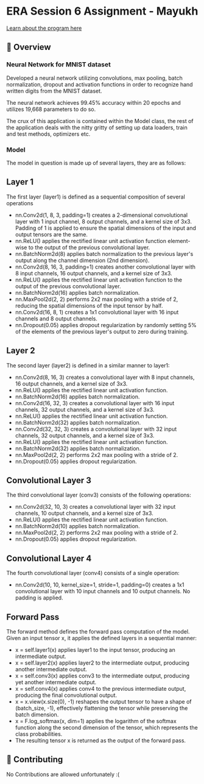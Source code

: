 
<!-- markdownlint-disable MD030 -->

# ERA Session 6 Assignment - Mayukh

<a href="https://theschoolof.ai/#programs">Learn about the program here</a>

## 📝 Overview

### Neural Network for MNIST dataset

Developed a neural network utilizing convolutions, max pooling, batch normalization, dropout and activation functions in order to recognize hand written digits from the MNIST dataset.

The neural network achieves 99.45% accuracy within 20 epochs and utilizes 19,668 parameters to do so.

The crux of this application is contained within the Model class, the rest of the application deals with the nitty gritty of setting up data loaders, train and test methods, optimizers etc.

### Model 

The model in question is made up of several layers, they are as follows:

## Layer 1

The first layer (layer1) is defined as a sequential composition of several operations

- nn.Conv2d(1, 8, 3, padding=1) creates a 2-dimensional convolutional layer with 1 input channel, 8 output channels, and a kernel size of 3x3. Padding of 1 is applied to ensure the spatial dimensions of the input and output tensors are the same.
- nn.ReLU() applies the rectified linear unit activation function element-wise to the output of the previous convolutional layer.
- nn.BatchNorm2d(8) applies batch normalization to the previous layer's output along the channel dimension (2nd dimension).
- nn.Conv2d(8, 16, 3, padding=1) creates another convolutional layer with 8 input channels, 16 output channels, and a kernel size of 3x3.
- nn.ReLU() applies the rectified linear unit activation function to the output of the previous convolutional layer.
- nn.BatchNorm2d(16) applies batch normalization.
- nn.MaxPool2d(2, 2) performs 2x2 max pooling with a stride of 2, reducing the spatial dimensions of the input tensor by half.
- nn.Conv2d(16, 8, 1) creates a 1x1 convolutional layer with 16 input channels and 8 output channels.
- nn.Dropout(0.05) applies dropout regularization by randomly setting 5% of the elements of the previous layer's output to zero during training.

## Layer 2

The second layer (layer2) is defined in a similar manner to layer1:

- nn.Conv2d(8, 16, 3) creates a convolutional layer with 8 input channels, 16 output channels, and a kernel size of 3x3.
- nn.ReLU() applies the rectified linear unit activation function.
- nn.BatchNorm2d(16) applies batch normalization.
- nn.Conv2d(16, 32, 3) creates a convolutional layer with 16 input channels, 32 output channels, and a kernel size of 3x3.
- nn.ReLU() applies the rectified linear unit activation function.
- nn.BatchNorm2d(32) applies batch normalization.
- nn.Conv2d(32, 32, 3) creates a convolutional layer with 32 input channels, 32 output channels, and a kernel size of 3x3.
- nn.ReLU() applies the rectified linear unit activation function.
- nn.BatchNorm2d(32) applies batch normalization.
- nn.MaxPool2d(2, 2) performs 2x2 max pooling with a stride of 2.
- nn.Dropout(0.05) applies dropout regularization.

## Convolutional Layer 3

The third convolutional layer (conv3) consists of the following operations:

- nn.Conv2d(32, 10, 3) creates a convolutional layer with 32 input channels, 10 output channels, and a kernel size of 3x3.
- nn.ReLU() applies the rectified linear unit activation function.
- nn.BatchNorm2d(10) applies batch normalization.
- nn.MaxPool2d(2, 2) performs 2x2 max pooling with a stride of 2.
- nn.Dropout(0.05) applies dropout regularization.

## Convolutional Layer 4

The fourth convolutional layer (conv4) consists of a single operation:

- nn.Conv2d(10, 10, kernel_size=1, stride=1, padding=0) creates a 1x1 convolutional layer with 10 input channels and 10 output channels. No padding is applied.

## Forward Pass

The forward method defines the forward pass computation of the model. Given an input tensor x, it applies the defined layers in a sequential manner:

- x = self.layer1(x) applies layer1 to the input tensor, producing an intermediate output.
- x = self.layer2(x) applies layer2 to the intermediate output, producing another intermediate output.
- x = self.conv3(x) applies conv3 to the intermediate output, producing yet another intermediate output.
- x = self.conv4(x) applies conv4 to the previous intermediate output, producing the final convolutional output.
- x = x.view(x.size(0), -1) reshapes the output tensor to have a shape of (batch_size, -1), effectively flattening the tensor while preserving the batch dimension.
- x = F.log_softmax(x, dim=1) applies the logarithm of the softmax function along the second dimension of the tensor, which represents the class probabilities.
- The resulting tensor x is returned as the output of the forward pass.

## 🙌 Contributing

No Contributions are allowed unfortunately :(
